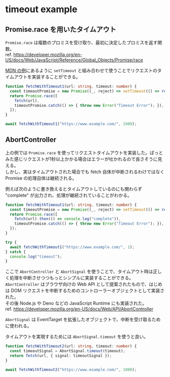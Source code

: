# timeout example

## Promise.race を用いたタイムアウト
`Promise.race` は複数のプロミスを受け取り、最初に決定したプロミスを返す関数。  
ref. https://developer.mozilla.org/en-US/docs/Web/JavaScript/Reference/Global_Objects/Promise/race

[MDN の例](https://developer.mozilla.org/en-US/docs/Web/JavaScript/Reference/Global_Objects/Promise/race#using_promise.race_to_implement_request_timeout)にあるように `setTimeout` と組み合わせて使うことでリクエストのタイムアウトを実装することができる。

```ts
function fetchWithTimeout1(url: string, timeout: number) {
  const timeoutPromise = new Promise((_, reject) => setTimeout(() => reject(), timeout));
  return Promise.race([
    fetch(url),
    timeoutPromise.catch(() => { throw new Error("Timeout Error"); }),
  ]);
}

await fetchWithTimeout1("https://www.example.com/", 1000);
```

## AbortController
上の例では `Promise.race` を使ってリクエストタイムアウトを実装した。ぱっとみた感じリクエストが1秒以上かかる場合はエラーが吐かれるので良さそうに見える。  
しかし、実はタイムアウトされた場合でも fetch 自体が中断されるわけではなく Promise の処理自体は継続される。

例えば次のように書き換えるとタイムアウトしているのにも関わらず "complete" が出力され、処理が継続されていることがわかる。
```ts
function fetchWithTimeout1(url: string, timeout: number) {
  const timeoutPromise = new Promise((_, reject) => setTimeout(() => reject(), timeout));
  return Promise.race([
    fetch(url).then(() => console.log("complete")),
    timeoutPromise.catch(() => { throw new Error("Timeout Error"); }),
  ]);
}

try {
  await fetchWithTimeout1("https://www.example.com/", 1);
} catch {
  console.log("timeout");
}
```

ここで `AbortController` と `AbortSignal` を使うことで、タイムアウト時は正しく処理を中断させつつもっとシンプルに実装することができる。  
`AbortController` はブラウザ向けの Web API として提案されたもので、はじめは DOM リクエストを中断するためのコントローラーオブジェクトとして実装された。  
その後 Node.js や Deno などの JavaScript Runtime にも実装された。  
ref. https://developer.mozilla.org/en-US/docs/Web/API/AbortController

`AbortSignal` は EventTarget を拡張したオブジェクトで、中断を受け取るために使われる。  

タイムアウトを実現するためには `AbortSignal.timeout` を使うと良い。
```ts
function fetchWithTimeout2(url: string, timeout: number) {
  const timeoutSignal = AbortSignal.timeout(timeout);
  return fetch(url, { signal: timeoutSignal });
}

await fetchWithTimeout2("https://www.example.com/", 1000);
```
